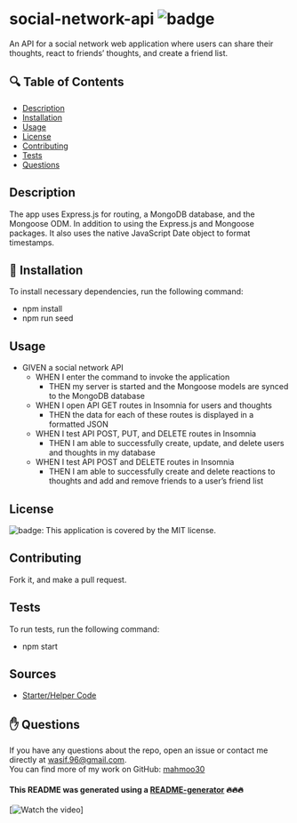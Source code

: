 # social-network-api ![badge](https://img.shields.io/badge/license-MIT-brightgreen)
An API for a social network web application where users can share their thoughts, react to friends’ thoughts, and create a friend list.

## 🔍 Table of Contents
- [Description](#description)
- [Installation](#install)
- [Usage](#usage)
- [License](#license)
- [Contributing](#contribute)
- [Tests](#test)
- [Questions](#questions)

## Description
The app uses Express.js for routing, a MongoDB database, and the Mongoose ODM. In addition to using the Express.js and Mongoose packages. It also uses the native JavaScript Date object to format timestamps.

## 💾 Installation
To install necessary dependencies, run the following command:
- npm install
- npm run seed

## Usage
* GIVEN a social network API
    - WHEN I enter the command to invoke the application
        - THEN my server is started and the Mongoose models are synced to the MongoDB database
    - WHEN I open API GET routes in Insomnia for users and thoughts
        - THEN the data for each of these routes is displayed in a formatted JSON
    - WHEN I test API POST, PUT, and DELETE routes in Insomnia
        - THEN I am able to successfully create, update, and delete users and thoughts in my database
    - WHEN I test API POST and DELETE routes in Insomnia
        - THEN I am able to successfully create and delete reactions to thoughts and add and remove friends to a user’s friend list

## License
![badge](https://img.shields.io/badge/license-MIT-brightgreen): This application is covered by the MIT license. 

## Contributing
Fork it, and make a pull request.

## Tests
To run tests, run the following command:
- npm start

## Sources
- [Starter/Helper Code](https://github.com/jpd61/social-network-api/tree/master)

## ✋ Questions
If you have any questions about the repo, open an issue or contact me directly at wasif.96@gmail.com. <br />
You can find more of my work on GitHub: [mahmoo30](https://github.com/mahmoo30)

#### This README was generated using a [README-generator](https://github.com/mahmoo30/readmegenerator) 🔥🔥🔥

[![Watch the video](https://drive.google.com/file/d/1THbcWSsAFD1-auJswZqelkEs2JfMZq0g/view)]
